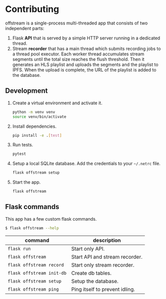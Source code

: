 # Contributing

offstream is a single-process multi-threaded app that consists of two
independent parts:

1. Flask **API** that is served by a simple HTTP server running in a dedicated
   thread.
1. Stream **recorder** that has a main thread which submits recording jobs to a
   thread pool executor. Each worker thread accumulates stream segments until
   the total size reaches the flush threshold. Then it generates an HLS playlist
   and uploads the segments and the playlist to IPFS. When the upload is
   complete, the URL of the playlist is added to the database.

## Development

1. Create a virtual environment and activate it.
   ```sh
   python -m venv venv
   source venv/bin/activate
   ```
1. Install dependencies.
   ```sh
   pip install -e .[test]
   ```
1. Run tests.
   ```sh
   pytest
   ```
1. Setup a local SQLite database. Add the credentials to your `~/.netrc` file.
   ```sh
   flask offstream setup
   ```
1. Start the app.
   ```sh
   flask offstream
   ```

## Flask commands

This app has a few custom flask commands.

```sh
$ flask offstream --help
```

| command                   | description                    |
| ------------------------- | ------------------------------ |
| `flask run`               | Start only API.                |
| `flask offstream`         | Start API and stream recorder. |
| `flask offstream record`  | Start only stream recorder.    |
| `flask offstream init-db` | Create db tables.              |
| `flask offstream setup`   | Setup the database.            |
| `flask offstream ping`    | Ping itself to prevent idling. |
